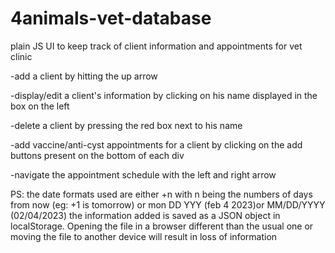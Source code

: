 # 4animals-vet-database
plain JS UI to keep track of client information and appointments for vet clinic

-add a client by hitting the up arrow

-display/edit a client's information by clicking on his name displayed in the box on the left

-delete a client by pressing the red box next to his name

-add vaccine/anti-cyst appointments for a client by clicking on the add buttons present on the bottom of each div

-navigate the appointment schedule with the left and right arrow

PS: the date formats used are either +n with n being the numbers of days from now (eg: +1 is tomorrow) or mon DD YYY (feb 4 2023)or MM/DD/YYYY (02/04/2023) 
the information added is saved as a JSON object in localStorage. Opening the file in a browser different than the usual one or moving the file to another device will result in loss of information
